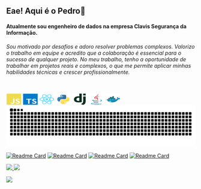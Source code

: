 ## Eae! Aqui é o Pedro🐙 
<h4>Atualmente sou engenheiro de dados na empresa Clavis Segurança da Informação.</h4>

<h6>Sou motivado por desafios e adoro resolver problemas complexos. Valorizo o trabalho em equipe e acredito que a colaboração é essencial para o sucesso de qualquer projeto. No meu trabalho, tenho a oportunidade de trabalhar em projetos reais e complexos, o que me permite aplicar minhas habilidades técnicas e crescer profissionalmente.</h6>


<div style="display: inline_block"><br>
  <img align="center" alt="Pedro-Js" height="30" width="40" src="https://raw.githubusercontent.com/devicons/devicon/master/icons/javascript/javascript-plain.svg">
  <img align="center" alt="Pedro-Ts" height="30" width="40" src="https://raw.githubusercontent.com/devicons/devicon/master/icons/typescript/typescript-plain.svg">
  <img align="center" alt="Pedro-React" height="30" width="40" src="https://raw.githubusercontent.com/devicons/devicon/master/icons/react/react-original.svg">
  <img align="center" alt="Pedro-Python" height="30" width="40" src="https://raw.githubusercontent.com/devicons/devicon/master/icons/python/python-original.svg">
  <img align="center" alt="Pedro-django" height="30" width="40" src="https://raw.githubusercontent.com/devicons/devicon/master/icons/django/django-plain.svg">
<!--   <img align="center" alt="Pedro-elastic" height="30" width="40" src="https://raw.githubusercontent.com/devicons/devicon/master/icons/elasticsearch/elasticsearch-original.svg"> -->
  <img align="center" alt="Pedro-java" height="30" width="40" src="https://raw.githubusercontent.com/devicons/devicon/master/icons/java/java-original.svg">
  <img align="center" alt="Pedro-docker" height="30" width="40" src="https://raw.githubusercontent.com/devicons/devicon/master/icons/docker/docker-original.svg">
</div>



<img src="https://raw.githubusercontent.com/pedro-azeredo/pedro-azeredo/output/snake.svg" alt="Snake animation" />



<a>[![Readme Card](https://github-readme-stats.vercel.app/api/pin/?username=pedro-azeredo&repo=PenseBem&&theme=tokyonight)](https://github.com/anuraghazra/github-readme-stats)</a>
<a>[![Readme Card](https://github-readme-stats.vercel.app/api/pin/?username=pedro-azeredo&repo=forkfire&&theme=tokyonight)](https://github.com/anuraghazra/github-readme-stats)</a>
<a>[![Readme Card](https://github-readme-stats.vercel.app/api/pin/?username=pedro-azeredo&repo=mypass&&theme=tokyonight)](https://github.com/anuraghazra/github-readme-stats)</a>
<a>[![Readme Card](https://github-readme-stats.vercel.app/api/pin/?username=pedro-azeredo&repo=PedroDB&&theme=tokyonight)](https://github.com/anuraghazra/github-readme-stats)</a>

<!-- [![Top Langs](https://github-readme-stats.vercel.app/api/top-langs/?username=pedro-azeredo&langs_count=8&hide_progress=true&hide=html,css,procfile&&theme=tokyonight)](https://github.com/anuraghazra/github-readme-stats) -->

  <a href="https://www.linkedin.com/in/pedrodeazeredo/">
    <img src="https://img.shields.io/badge/-LinkedIn-%230077B5?style=for-the-badge&logo=linkedin&logoColor=white">
  </a> 
  <a href="mailto:pedro.azeredoramos@gmail.com">
    <img src="https://img.shields.io/badge/Gmail-pedro.azeredoramos@gmail.com-D14836?style=for-the-badge&logo=gmail"/>
  </a>
  
</div>

[![](https://visitcount.itsvg.in/api?id=pedro-azeredo&icon=1&color=1)](https://visitcount.itsvg.in)
